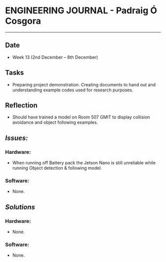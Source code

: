 
# **ENGINEERING JOURNAL - Padraig Ó Cosgora**
----------------------------------------------------------------------

## **Date**
-	Week 13 (2nd December – 8th December)

## **Tasks**
- Preparing project demonstration. Creating documents to hand out and understanding example codes used for research purposes.

## **Reflection**
- Should have trained a model on Room 507 GMIT to display collision avoidance and object following examples.

## **_Issues:_**

### **Hardware:**
-	When running off Battery pack the Jetson Nano is still unreliable while running Object detection & following model.

### **Software:**
-	None. 

## **_Solutions_**

### **Hardware:**
-	None.


### **Software:**
-	None.

